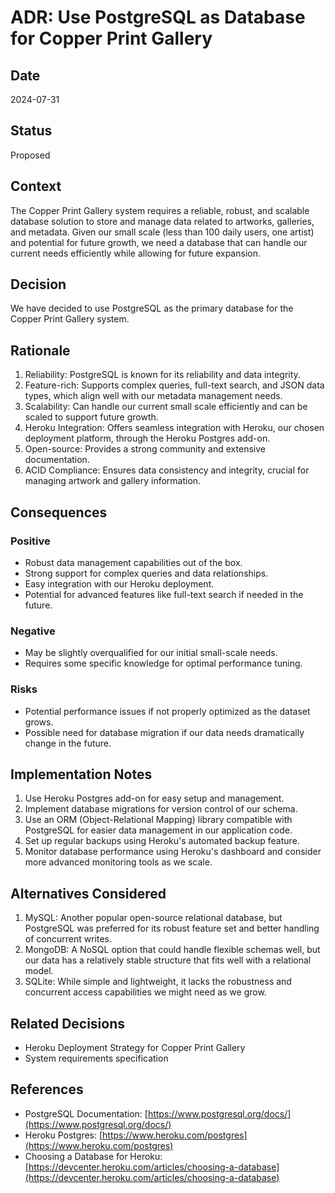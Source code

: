 # ADR: Use PostgreSQL as Database for Copper Print Gallery

## Date
2024-07-31

## Status
Proposed

## Context
The Copper Print Gallery system requires a reliable, robust, and scalable database solution to store and manage data related to artworks, galleries, and metadata. Given our small scale (less than 100 daily users, one artist) and potential for future growth, we need a database that can handle our current needs efficiently while allowing for future expansion.

## Decision
We have decided to use PostgreSQL as the primary database for the Copper Print Gallery system.

## Rationale
1. Reliability: PostgreSQL is known for its reliability and data integrity.
2. Feature-rich: Supports complex queries, full-text search, and JSON data types, which align well with our metadata management needs.
3. Scalability: Can handle our current small scale efficiently and can be scaled to support future growth.
4. Heroku Integration: Offers seamless integration with Heroku, our chosen deployment platform, through the Heroku Postgres add-on.
5. Open-source: Provides a strong community and extensive documentation.
6. ACID Compliance: Ensures data consistency and integrity, crucial for managing artwork and gallery information.

## Consequences

### Positive
- Robust data management capabilities out of the box.
- Strong support for complex queries and data relationships.
- Easy integration with our Heroku deployment.
- Potential for advanced features like full-text search if needed in the future.

### Negative
- May be slightly overqualified for our initial small-scale needs.
- Requires some specific knowledge for optimal performance tuning.

### Risks
- Potential performance issues if not properly optimized as the dataset grows.
- Possible need for database migration if our data needs dramatically change in the future.

## Implementation Notes
1. Use Heroku Postgres add-on for easy setup and management.
2. Implement database migrations for version control of our schema.
3. Use an ORM (Object-Relational Mapping) library compatible with PostgreSQL for easier data management in our application code.
4. Set up regular backups using Heroku's automated backup feature.
5. Monitor database performance using Heroku's dashboard and consider more advanced monitoring tools as we scale.

## Alternatives Considered
1. MySQL: Another popular open-source relational database, but PostgreSQL was preferred for its robust feature set and better handling of concurrent writes.
2. MongoDB: A NoSQL option that could handle flexible schemas well, but our data has a relatively stable structure that fits well with a relational model.
3. SQLite: While simple and lightweight, it lacks the robustness and concurrent access capabilities we might need as we grow.

## Related Decisions
- Heroku Deployment Strategy for Copper Print Gallery
- System requirements specification

## References
- PostgreSQL Documentation: [https://www.postgresql.org/docs/](https://www.postgresql.org/docs/)
- Heroku Postgres: [https://www.heroku.com/postgres](https://www.heroku.com/postgres)
- Choosing a Database for Heroku: [https://devcenter.heroku.com/articles/choosing-a-database](https://devcenter.heroku.com/articles/choosing-a-database)

